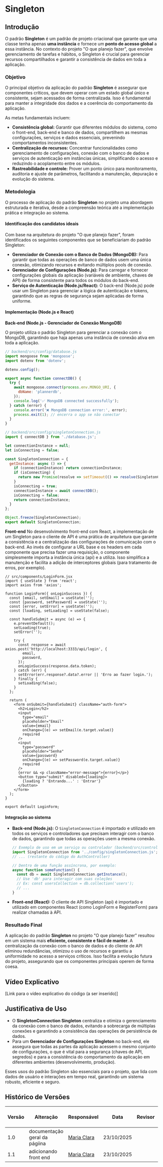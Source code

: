 # Singleton

## Introdução

O padrão **Singleton** é um padrão de projeto criacional que garante que uma classe tenha apenas **uma instância** e fornece um **ponto de acesso global** a essa instância. No contexto do projeto "O que planejo fazer", que envolve gerenciamento de tarefas e hábitos, o Singleton é crucial para gerenciar recursos compartilhados e garantir a consistência de dados em toda a aplicação.

### Objetivo

O principal objetivo da aplicação do padrão **Singleton** é assegurar que componentes críticos, que devem operar com um estado global único e consistente, sejam acessados de forma centralizada. Isso é fundamental para manter a integridade dos dados e a coerência do comportamento da aplicação.

As metas fundamentais incluem:

*   **Consistência global:** Garantir que diferentes módulos do sistema, como o front-end, back-end e banco de dados, compartilhem as mesmas configurações, serviços e dados essenciais, prevenindo comportamentos inconsistentes.
*   **Centralização de recursos:** Concentrar funcionalidades como gerenciamento de configurações, conexão com o banco de dados e serviços de autenticação em instâncias únicas, simplificando o acesso e reduzindo o acoplamento entre os módulos.
*   **Rastreabilidade e controle:** Prover um ponto único para monitoramento, auditoria e ajuste de parâmetros, facilitando a manutenção, depuração e evolução do sistema.

### Metodologia

O processo de aplicação do padrão **Singleton** no projeto uma abordagem estruturada e iterativa, desde a compreensão teórica até a implementação prática e integração ao sistema.

#### Identificação dos candidatos ideais

Com base na arquitetura do projeto "O que planejo fazer", foram identificados os seguintes componentes que se beneficiariam do padrão Singleton:

*   **Gerenciador de Conexão com o Banco de Dados (MongoDB):** Para garantir que todas as operações de banco de dados usem uma única conexão, otimizando recursos e evitando múltiplos pools de conexão.
*   **Gerenciador de Configurações (Node.js):** Para carregar e fornecer configurações globais da aplicação (variáveis de ambiente, chaves de API) de forma consistente para todos os módulos do back-end.
*   **Serviço de Autenticação (Node.js/React):** O back-end (Node.js) pode usar um Singleton para gerenciar a lógica de autenticação e tokens, garantindo que as regras de segurança sejam aplicadas de forma uniforme.


#### Implementação (Node.js e React)

**Back-end (Node.js - Gerenciador de Conexão MongoDB)**

O projeto utiliza o padrão Singleton para gerenciar a conexão com o MongoDB, garantindo que haja apenas uma instância de conexão ativa em toda a aplicação. 

```javascript
// backend/src/config/database.js
import mongoose from 'mongoose';
import dotenv from 'dotenv';

dotenv.config();

export async function connectDB() {
  try {
    await mongoose.connect(process.env.MONGO_URI, {
      dbName: 'plannerdb',
    });
    console.log('✅ MongoDB connected successfully');
  } catch (error) {
    console.error('❌ MongoDB connection error:', error);
    process.exit(1); // encerra o app se não conectar
  }
}
```

```javascript
// backend/src/config/singletonConnection.js
import { connectDB } from './database.js';

let connectionInstance = null;
let isConnecting = false;

const SingletonConnection = {
  getInstance: async () => {
    if (connectionInstance) return connectionInstance;
    if (isConnecting) {
      return new Promise(resolve => setTimeout(() => resolve(SingletonConnection.getInstance()), 50));
    }
    isConnecting = true;
    connectionInstance = await connectDB(); 
    isConnecting = false;
    return connectionInstance;
  }
};

Object.freeze(SingletonConnection);
export default SingletonConnection;
```

**Front-end**
No desenvolvimento front-end com React, a implementação de um Singleton para o cliente de API é uma prática de arquitetura que garante a consistência e a centralização das configurações de comunicação com o back-end. Ao invés de configurar a URL base e os headers em cada componente que precisa fazer uma requisição, o componente simplesmente importa a instância única (api) e a utiliza. Isso simplifica a manutenção e facilita a adição de interceptores globais (para tratamento de erros, por exemplo).

```
// src/components/LoginForm.jsx
import { useState } from 'react';
import axios from 'axios';

function LoginForm({ onLoginSuccess }) {
  const [email, setEmail] = useState('');
  const [password, setPassword] = useState('');
  const [error, setError] = useState('');
  const [loading, setLoading] = useState(false);

  const handleSubmit = async (e) => {
    e.preventDefault();
    setLoading(true);
    setError('');

    try {
      const response = await axios.post('http://localhost:3333/api/login', {
        email,
        password,
      });
      onLoginSuccess(response.data.token);
    } catch (err) {
      setError(err.response?.data?.error || 'Erro ao fazer login.');
    } finally {
      setLoading(false);
    }
  };

  return (
    <form onSubmit={handleSubmit} className="auth-form">
      <h2>Login</h2>
      <input
        type="email"
        placeholder="Email"
        value={email}
        onChange={(e) => setEmail(e.target.value)}
        required
      />
      <input
        type="password"
        placeholder="Senha"
        value={password}
        onChange={(e) => setPassword(e.target.value)}
        required
      />
      {error && <p className="error-message">{error}</p>}
      <button type="submit" disabled={loading}>
        {loading ? 'Entrando...' : 'Entrar'}
      </button>
    </form>
  );
}

export default LoginForm;
```

#### Integração ao sistema

*   **Back-end (Node.js):** O `SingletonConnection` é importado e utilizado em todos os serviços e controladores que precisam interagir com o banco de dados, garantindo que todas as operações usem a mesma conexão.

    ```javascript
    // Exemplo de uso em um serviço ou controlador (backend/src/controllers/AuthController.js)
    import SingletonConnection from '../config/singletonConnection.js';
    // ... (restante do código do AuthController)

    // Dentro de uma função assíncrona, por exemplo:
    async function someFunction() {
      const db = await SingletonConnection.getInstance();
      // Use 'db' para interagir com suas coleções
      // Ex: const usersCollection = db.collection('users');
      // ...
    }
    ```

*   **Front-end (React):** O cliente de API Singleton (api) é importado e utilizado em componentes React (como LoginForm e RegisterForm) para realizar chamadas à API.

### Resultado Final

A aplicação do padrão **Singleton** no projeto "O que planejo fazer" resultou em um sistema mais **eficiente, consistente e fácil de manter**. A centralização da conexão com o banco de dados e do cliente de API eliminou redundâncias, otimizou o uso de recursos e garantiu a uniformidade no acesso a serviços críticos. Isso facilita a evolução futura do projeto, assegurando que os componentes principais operem de forma coesa.

## Vídeo Explicativo

[Link para o vídeo explicativo do código (a ser inserido)]

## Justificativa de Uso

*   O **SingletonConnection Singleton** centraliza e otimiza o gerenciamento da conexão com o banco de dados, evitando a sobrecarga de múltiplas conexões e garantindo a consistência das operações de persistência de dados.
*   Para um **Gerenciador de Configurações Singleton** no back-end, ele assegura que todas as partes da aplicação acessem o mesmo conjunto de configurações, o que é vital para a segurança (chaves de API, segredos) e para a consistência do comportamento da aplicação em diferentes ambientes (desenvolvimento, produção).

Esses usos do padrão Singleton são essenciais para o projeto, que lida com dados de usuário e interações em tempo real, garantindo um sistema robusto, eficiente e seguro.

## Histórico de Versões
| Versão | Alteração | Responsável | Data | Revisor |  Detalhes da Revisão | Data da Revisão |
|--------|-----------|-------------|------|---------|----------------------|-----------------|
| 1.0 | documentação geral da págiina | [Maria Clara](https://github.com/alvezclari) | 23/10/2025 | |  |  |
| 1.1 | adicionando front end| [Maria Clara](https://github.com/alvezclari) | 23/10/2025 | |  |  |